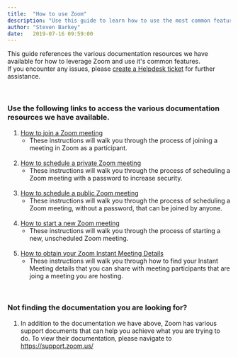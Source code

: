 ```yaml
---
title:  "How to use Zoom"
description: "Use this guide to learn how to use the most common features of Zoom."
author: "Steven Barkey"
date:   2019-07-16 09:59:00
---
```

<p>This guide references the various documentation resources we have available for how to leverage Zoom and use it's common features.<br />If you encounter any issues, please <a class="external-link" href="https://caeshelp.ucdavis.edu" target="_blank">create a Helpdesk ticket</a> for further assistance.</p>
<br />
<h3>Use the following links to access the various documentation resources we have available.</h3>
<ol style="PADDING-LEFT: 30px">
  <li><a class="external-link" href="https://computing.caes.ucdavis.edu/documentation/helpdesk/join-zoom-meeting" target="_blank">How to join a Zoom meeting</a>
    <ul style="PADDING-LEFT: 20px">
      <li>These instructions will walk you through the process of joining a meeting in Zoom as a participant.</li>
    </ul>
  </li>
  <br />
  <li><a class="external-link" href="https://computing.caes.ucdavis.edu/documentation/helpdesk/schedule-private-zoom" target="_blank">How to schedule a private Zoom meeting</a>
    <ul style="PADDING-LEFT: 20px">
      <li>These instructions will walk you through the process of scheduling a Zoom meeting with a password to increase security.</li>
    </ul>
  </li>
  <br />
  <li><a class="external-link" href="https://computing.caes.ucdavis.edu/documentation/helpdesk/schedule-public-zoom" target="_blank">How to schedule a public Zoom meeting</a>
    <ul style="PADDING-LEFT: 20px">
      <li>These instructions will walk you through the process of scheduling a Zoom meeting, without a password, that can be joined by anyone.</li>
    </ul>
  </li>
  <br />
  <li><a class="external-link" href="https://computing.caes.ucdavis.edu/documentation/helpdesk/host-zoom-meeting" target="_blank">How to start a new Zoom meeting</a>
    <ul style="PADDING-LEFT: 20px">
      <li>These instructions will walk you through the process of starting a new, unscheduled Zoom meeting.</li>
    </ul>
  </li>
  <br />
  <li><a class="external-link" href="https://computing.caes.ucdavis.edu/documentation/helpdesk/obtaining-zoom-meeting-details" target="_blank">How to obtain your Zoom Instant Meeting Details</a>
    <ul style="PADDING-LEFT: 20px">
      <li>These instructions will walk you through how to find your Instant Meeting details that you can share with meeting participants that are joing a meeting you are hosting.</li>
    </ul>
  </li>
</ol>
<br />





<h3>Not finding the documentation you are looking for?</h3>
<ol style="PADDING-LEFT: 30px">
  <li>In addition to the documentation we have above, Zoom has various support documents that can help you achieve what you are trying to do.  To view their documentation, please navigate to <a class="external-link" href="https://support.zoom.us/" target="_blank">https://support.zoom.us/</a></li>
</ol>
